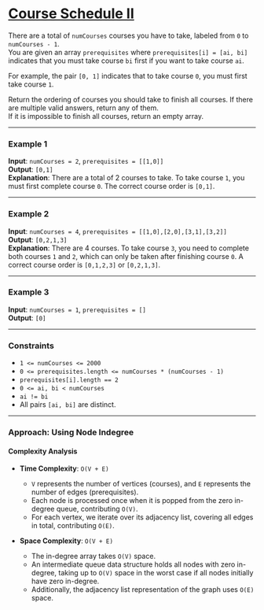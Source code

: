 # [Course Schedule II](https://leetcode.com/problems/course-schedule-ii/description/)

There are a total of `numCourses` courses you have to take, labeled from `0` to `numCourses - 1`.  
You are given an array `prerequisites` where `prerequisites[i] = [ai, bi]` indicates that you must take course `bi` first if you want to take course `ai`.

For example, the pair `[0, 1]` indicates that to take course `0`, you must first take course `1`.

Return the ordering of courses you should take to finish all courses. If there are multiple valid answers, return any of them.  
If it is impossible to finish all courses, return an empty array.

---

### Example 1

**Input**: `numCourses = 2`, `prerequisites = [[1,0]]`  
**Output**: `[0,1]`  
**Explanation**: There are a total of 2 courses to take. To take course `1`, you must first complete course `0`. The correct course order is `[0,1]`.

---

### Example 2

**Input**: `numCourses = 4`, `prerequisites = [[1,0],[2,0],[3,1],[3,2]]`  
**Output**: `[0,2,1,3]`  
**Explanation**: There are 4 courses. To take course `3`, you need to complete both courses `1` and `2`, which can only be taken after finishing course `0`. A correct course order is `[0,1,2,3]` or `[0,2,1,3]`.

---

### Example 3

**Input**: `numCourses = 1`, `prerequisites = []`  
**Output**: `[0]`  

---

### Constraints

- `1 <= numCourses <= 2000`
- `0 <= prerequisites.length <= numCourses * (numCourses - 1)`
- `prerequisites[i].length == 2`
- `0 <= ai, bi < numCourses`
- `ai != bi`
- All pairs `[ai, bi]` are distinct.

---

### Approach: Using Node Indegree

#### Complexity Analysis

- **Time Complexity**: `O(V + E)`
  - `V` represents the number of vertices (courses), and `E` represents the number of edges (prerequisites).
  - Each node is processed once when it is popped from the zero in-degree queue, contributing `O(V)`.
  - For each vertex, we iterate over its adjacency list, covering all edges in total, contributing `O(E)`.

- **Space Complexity**: `O(V + E)`
  - The in-degree array takes `O(V)` space.
  - An intermediate queue data structure holds all nodes with zero in-degree, taking up to `O(V)` space in the worst case if all nodes initially have zero in-degree.
  - Additionally, the adjacency list representation of the graph uses `O(E)` space.
